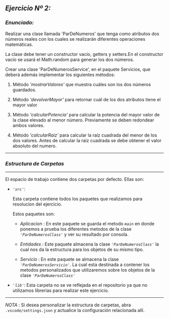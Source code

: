 ## ***Ejercicio Nº 2:***

### *Enunciado:*
<p> 
Realizar una clase llamada 'ParDeNumeros' que tenga como atributos dos números reales con los cuales se realizarán diferentes operaciones matemáticas. 

La clase debe tener un constructor vacío, getters y setters.En el constructor vacío se usará el Math.random para generar los dos números. 

Crear una clase 'ParDeNumerosService', en el paquete Servicios, que deberá además implementar los siguientes métodos:
</p>

1. Método *'mostrarValores'* que muestra cuáles son los dos números guardados.

2. Método *'devolverMayor'* para retornar cuál de los dos atributos tiene el mayor valor

3. Método *'calcularPotencia'* para calcular la potencia del mayor valor de la clase elevado al menor número. Previamente se deben redondear ambos valores.

4. Método *'calcularRaiz'* para calcular la raíz cuadrada del menor de los dos valores. Antes de calcular la raíz cuadrada se debe obtener el valor absoluto del numero.

---
### ***Estructura de Carpetas***
---
El espacio de trabajo contiene dos carpetas por defecto.
Ellas son:

+ *`'src'`*:
    <p>Esta carpeta contiene todos los paquetes que realizamos para resolucion del ejercicio.</p>

    Estos paquetes son:
    + *Aplicacion* : En este paquete se guarda el metodo *`main`* en donde ponemos a prueba los diferentes metodos de la clase *`'ParDeNumerosClass'`* y ver su resultado por consola.

    + *Entidades* : Este paquete almacena la clase *`'ParDeNumerosClass'`* la cual nos da la estructura para los objetos de su mismo tipo.

    + *Servicio* : En este paquete se almacena la clase *`'ParDeNumerosServicio'`*. La cual esta destinada a contener los metodos personalizados que utilizaremos sobre los objetos de la clase *`'ParDeNumerosClass'`*

+ *`'lib'`*: Esta carpeta no se ve reflejada en el repositorio ya que no utilizamos librerias para realizar este ejercicio.

---

*NOTA* : Si desea personalizar la estructura de carpetas, abra `.vscode/settings.json` y actualice la configuración relacionada allí.
